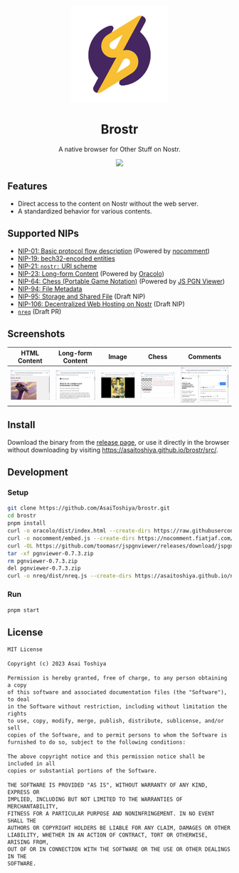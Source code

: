 <p align="center">
  <img src="brostr.png" width="218">
</p>

<h1 align="center">Brostr</h1>

<p align="center">A native browser for Other Stuff on Nostr.</p>

<p align="center">
  <img src="https://img.shields.io/badge/version-0.5.0-blue">
</p>

## Features

- Direct access to the content on Nostr without the web server.
- A standardized behavior for various contents.

## Supported NIPs

- [NIP-01: Basic protocol flow description][NIP-01] (Powered by [nocomment][nocomment])
- [NIP-19: bech32-encoded entities][NIP-19]
- [NIP-21: `nostr:` URI scheme][NIP-21]
- [NIP-23: Long-form Content][NIP-23] (Powered by [Oracolo][Oracolo])
- [NIP-64: Chess (Portable Game Notation)][NIP-64] (Powered by [JS PGN Viewer][JS PGN Viewer])
- [NIP-94: File Metadata][NIP-94]
- [NIP-95: Storage and Shared File][NIP-95] (Draft NIP)
- [NIP-106: Decentralized Web Hosting on Nostr][NIP-106] (Draft NIP)
- [`nreq`][nreq] (Draft PR)

[NIP-01]: https://github.com/nostr-protocol/nips/blob/master/01.md
[NIP-19]: https://github.com/nostr-protocol/nips/blob/master/19.md
[NIP-21]: https://github.com/nostr-protocol/nips/blob/master/21.md
[NIP-23]: https://github.com/nostr-protocol/nips/blob/master/23.md
[NIP-48]: https://github.com/nostr-protocol/nips/blob/master/48.md
[NIP-64]: https://github.com/nostr-protocol/nips/blob/master/64.md
[NIP-94]: https://github.com/nostr-protocol/nips/blob/master/94.md
[NIP-95]: https://github.com/frbitten/nostr-nips/blob/NIP-95/95.md
[NIP-106]: https://github.com/studiokaiji/nips/blob/master/106.md
[nreq]: https://github.com/nostr-protocol/nips/pull/882
[nocomment]: https://github.com/fiatjaf/nocomment
[Oracolo]: https://github.com/dtonon/oracolo
[JS PGN Viewer]: https://github.com/toomasr/jspgnviewer

## Screenshots

| HTML Content                      | Long-form Content                      | Image                      | Chess                      | Comments                      |
| --------------------------------- | -------------------------------------- | -------------------------- | -------------------------- | ----------------------------- |
| ![](screenshots/html-content.png) | ![](screenshots/long-form-content.png) | ![](screenshots/image.png) | ![](screenshots/chess.png) | ![](screenshots/comments.png) |

## Install

Download the binary from the [release page](https://github.com/AsaiToshiya/brostr/releases/latest), or use it directly in the browser without downloading by visiting https://asaitoshiya.github.io/brostr/src/.

## Development

### Setup

```bash
git clone https://github.com/AsaiToshiya/brostr.git
cd brostr
pnpm install
curl -o oracolo/dist/index.html --create-dirs https://raw.githubusercontent.com/dtonon/oracolo/164bdace1f41da1c8810078003e3258e43b8f9cd/dist/index.html
curl -o nocomment/embed.js --create-dirs https://nocomment.fiatjaf.com/embed.js
curl -OL https://github.com/toomasr/jspgnviewer/releases/download/jspgnviewer-wordpress-0.7.3/pgnviewer-0.7.3.zip
tar -xf pgnviewer-0.7.3.zip
rm pgnviewer-0.7.3.zip
del pgnviewer-0.7.3.zip
curl -o nreq/dist/nreq.js --create-dirs https://asaitoshiya.github.io/nostr-toybox/nreq/dist/nreq.js
```

### Run

```bash
pnpm start
```

## License

    MIT License

    Copyright (c) 2023 Asai Toshiya

    Permission is hereby granted, free of charge, to any person obtaining a copy
    of this software and associated documentation files (the "Software"), to deal
    in the Software without restriction, including without limitation the rights
    to use, copy, modify, merge, publish, distribute, sublicense, and/or sell
    copies of the Software, and to permit persons to whom the Software is
    furnished to do so, subject to the following conditions:

    The above copyright notice and this permission notice shall be included in all
    copies or substantial portions of the Software.

    THE SOFTWARE IS PROVIDED "AS IS", WITHOUT WARRANTY OF ANY KIND, EXPRESS OR
    IMPLIED, INCLUDING BUT NOT LIMITED TO THE WARRANTIES OF MERCHANTABILITY,
    FITNESS FOR A PARTICULAR PURPOSE AND NONINFRINGEMENT. IN NO EVENT SHALL THE
    AUTHORS OR COPYRIGHT HOLDERS BE LIABLE FOR ANY CLAIM, DAMAGES OR OTHER
    LIABILITY, WHETHER IN AN ACTION OF CONTRACT, TORT OR OTHERWISE, ARISING FROM,
    OUT OF OR IN CONNECTION WITH THE SOFTWARE OR THE USE OR OTHER DEALINGS IN THE
    SOFTWARE.

